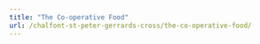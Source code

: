 ```yaml
---
title: "The Co-operative Food"
url: /chalfont-st-peter-gerrards-cross/the-co-operative-food/
---
```

